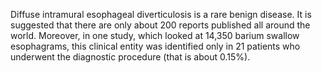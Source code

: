 Diffuse intramural esophageal diverticulosis is a rare benign disease. It is suggested that there are only about 200 reports published all around the world. Moreover, in one study, which looked at 14,350 barium swallow esophagrams, this clinical entity was identified only in 21 patients who underwent the diagnostic procedure (that is about 0.15%).